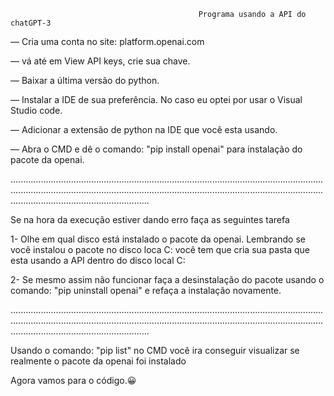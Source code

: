                                               Programa usando a API do chatGPT-3


— Cria uma conta no site: platform.openai.com

— vá até em View API keys, crie sua chave.

— Baixar a última versão do python.

— Instalar a IDE de sua preferência. No caso eu optei por usar o Visual Studio code.

— Adicionar a extensão de python na IDE que você esta usando.

— Abra o CMD e dê o comando: "pip install openai" para instalação do pacote da openai.


...............................................................................................................................................................................................................................................................................................................

Se na hora da execução estiver dando erro faça as seguintes tarefa 

1- Olhe em qual disco está instalado o pacote da openai. Lembrando se você instalou o pacote no disco loca C: você tem que cria sua pasta que esta usando a API  dentro do disco local C:

2- Se mesmo assim não funcionar faça a desinstalação do pacote usando o comando: "pip uninstall openai" e refaça a instalação novamente.

...............................................................................................................................................................................................................................................................................................................

Usando o comando: "pip list" no CMD você ira conseguir visualizar se realmente o pacote da openai foi instalado 

Agora vamos para o código.😀